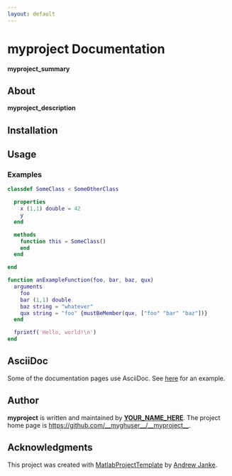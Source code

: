 ```yaml
---
layout: default
---
```


# __myproject__ Documentation

__myproject_summary__

## About

__myproject_description__

## Installation

## Usage

### Examples

```matlab
classdef SomeClass < SomeOtherClass

  properties
    x (1,1) double = 42
    y
  end

  methods
    function this = SomeClass()
    end
  end

end

function anExampleFunction(foo, bar, baz, qux)
  arguments
    foo
    bar (1,1) double
    baz string = "whatever"
    qux string = "foo" {mustBeMember(qux, ["foo" "bar" "baz"])}
  end

  fprintf('Hello, world!\n')
end
```

## AsciiDoc

Some of the documentation pages use AsciiDoc. See [here](Use-AsciiDoc/index.html) for an example.

## Author

__myproject__ is written and maintained by [__YOUR_NAME_HERE__](__author_homepage__). The project home page is <https://github.com/__myghuser__/__myproject__>.

## Acknowledgments

This project was created with [MatlabProjectTemplate](https://github.com/apjanke/MatlabProjectTemplate) by [Andrew Janke](https://apjanke.net).
